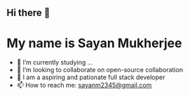 ## Hi there 👋
# My name is Sayan Mukherjee


- 🌱 I’m currently studying ...
- 👯 I’m looking to collaborate on open-source collaboration
- 💬 I am a aspiring and pationate full stack developer
- 📫 How to reach me: sayanm2345@gmail.com
